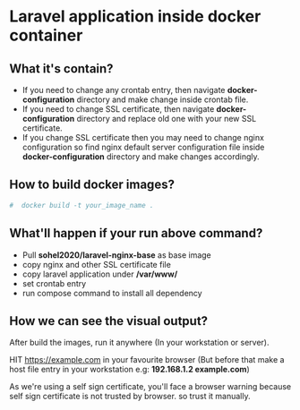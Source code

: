 # Laravel application inside docker container

## What it's contain?

- If you need to change any crontab entry, then navigate **docker-configuration** directory and make change inside crontab file.
- If you need to change SSL certificate, then navigate **docker-configuration** directory and replace old one with your new SSL certificate.
- If you change SSL certificate then you may need to change nginx configuration so find nginx default server configuration file inside **docker-configuration** directory and make changes accordingly.

## How to build docker images?

```bash
#  docker build -t your_image_name .
```

## What'll happen if your run above command?

- Pull **sohel2020/laravel-nginx-base** as base image
- copy nginx and other SSL certificate file
- copy laravel application under **/var/www/**
- set crontab entry
- run compose command to install all dependency

## How we can see the visual output?

After build the images, run it anywhere (In your workstation or server).

HIT https://example.com in your favourite browser (But before that make a host file entry in your workstation e.g: **192.168.1.2 example.com**)

As we're using a self sign certificate, you'll face a browser warning because self sign certificate is not trusted by browser. so trust it manually. 

